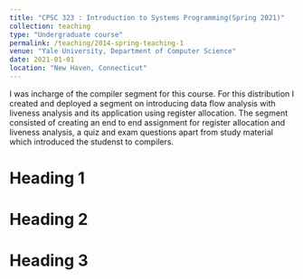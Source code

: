 ```yaml
---
title: "CPSC 323 : Introduction to Systems Programming(Spring 2021)"
collection: teaching
type: "Undergraduate course"
permalink: /teaching/2014-spring-teaching-1
venue: "Yale University, Department of Computer Science"
date: 2021-01-01
location: "New Haven, Connecticut"
---
```


I was incharge of the compiler segment for this course. For this distribution I created and deployed a segment on introducing data flow analysis with liveness analysis and its application using register allocation. The segment consisted of creating an end to end assignment for register allocation and liveness analysis, a quiz and exam questions apart from study material which introduced the studenst to compilers.


Heading 1
======

Heading 2
======

Heading 3
======
